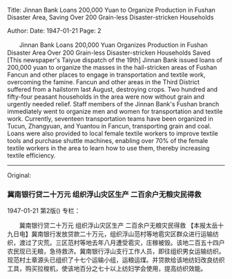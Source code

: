 Title: Jinnan Bank Loans 200,000 Yuan to Organize Production in Fushan Disaster Area, Saving Over 200 Grain-less Disaster-stricken Households

Author:
Date: 1947-01-21
Page: 2

　　Jinnan Bank Loans 200,000 Yuan
    Organizes Production in Fushan Disaster Area
    Over 200 Grain-less Disaster-stricken Households Saved
    [This newspaper's Taiyue dispatch of the 19th] Jinnan Bank issued loans of 200,000 yuan to organize the masses in the hail-stricken areas of Fushan Fancun and other places to engage in transportation and textile work, overcoming the famine. Fancun and other areas in the Third District suffered from a hailstorm last August, destroying crops. Two hundred and fifty-four peasant households in the area were now without grain and urgently needed relief. Staff members of the Jinnan Bank's Fushan branch immediately went to organize men and women for transportation and textile work. Currently, seventeen transportation teams have been organized in Tucun, Zhangyuan, and Yuantou in Fancun, transporting grain and coal. Loans were also provided to local female textile workers to improve textile tools and purchase shuttle machines, enabling over 70% of the female textile workers in the area to learn how to use them, thereby increasing textile efficiency.



<hr /> 

Original: 


### 冀南银行贷二十万元  组织浮山灾区生产  二百余户无粮灾民得救

1947-01-21
第2版()
专栏：

　　冀南银行贷二十万元
    组织浮山灾区生产
    二百余户无粮灾民得救
    【本报太岳十九日电】冀南银行发放贷款二十万元，组织浮山范村等地雹灾区群众进行运输纺织，渡过了灾荒。三区范村等地去年八月遭受雹灾，庄稼被毁。该地二百五十四户农民现已无粮，急待救济。冀南银行浮山支行工作人员，即往组织男女运输纺织。现范村土章源头已组织了十七个运输小组，运粮运煤。并贷款给该地纺妇改良纺织工具，购买拉梭机，使该地百分之七十以上纺妇学会使用，提高纺织效能。
